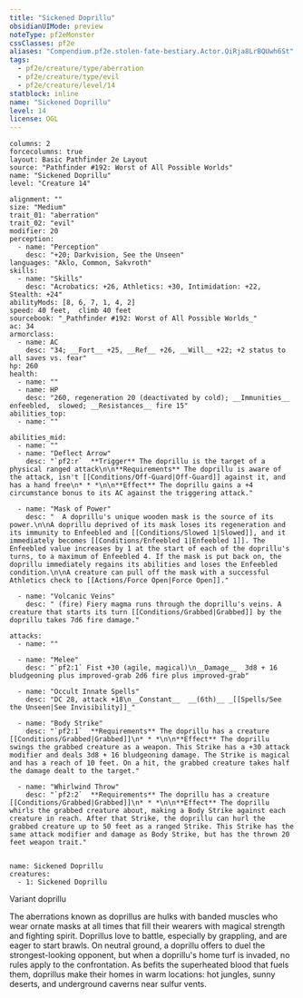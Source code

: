 ```yaml
---
title: "Sickened Doprillu"
obsidianUIMode: preview
noteType: pf2eMonster
cssClasses: pf2e
aliases: "Compendium.pf2e.stolen-fate-bestiary.Actor.QiRja8LrBQUwh6St" 
tags:
  - pf2e/creature/type/aberration
  - pf2e/creature/type/evil
  - pf2e/creature/level/14
statblock: inline
name: "Sickened Doprillu"
level: 14
license: OGL
---
```


```statblock
columns: 2
forcecolumns: true
layout: Basic Pathfinder 2e Layout
source: "Pathfinder #192: Worst of All Possible Worlds"
name: "Sickened Doprillu"
level: "Creature 14"

alignment: ""
size: "Medium"
trait_01: "aberration"
trait_02: "evil"
modifier: 20
perception:
  - name: "Perception"
    desc: "+20; Darkvision, See the Unseen"
languages: "Aklo, Common, Sakvroth"
skills:
  - name: "Skills"
    desc: "Acrobatics: +26, Athletics: +30, Intimidation: +22, Stealth: +24"
abilityMods: [8, 6, 7, 1, 4, 2]
speed: 40 feet,  climb 40 feet
sourcebook: "_Pathfinder #192: Worst of All Possible Worlds_"
ac: 34
armorclass:
  - name: AC
    desc: "34; __Fort__ +25, __Ref__ +26, __Will__ +22; +2 status to all saves vs. fear"
hp: 260
health:
  - name: ""
  - name: HP
    desc: "260, regeneration 20 (deactivated by cold); __Immunities__  enfeebled,  slowed; __Resistances__ fire 15"
abilities_top:
  - name: ""

abilities_mid:
  - name: ""
  - name: "Deflect Arrow"
    desc: "`pf2:r`  **Trigger** The doprillu is the target of a physical ranged attack\n\n**Requirements** The doprillu is aware of the attack, isn't [[Conditions/Off-Guard|Off-Guard]] against it, and has a hand free\n* * *\n\n**Effect** The doprillu gains a +4 circumstance bonus to its AC against the triggering attack."

  - name: "Mask of Power"
    desc: "  A doprillu's unique wooden mask is the source of its power.\n\nA doprillu deprived of its mask loses its regeneration and its immunity to Enfeebled and [[Conditions/Slowed 1|Slowed]], and it immediately becomes [[Conditions/Enfeebled 1|Enfeebled 1]]. The Enfeebled value increases by 1 at the start of each of the doprillu's turns, to a maximum of Enfeebled 4. If the mask is put back on, the doprillu immediately regains its abilities and loses the Enfeebled condition.\n\nA creature can pull off the mask with a successful Athletics check to [[Actions/Force Open|Force Open]]."

  - name: "Volcanic Veins"
    desc: " (fire) Fiery magma runs through the doprillu's veins. A creature that starts its turn [[Conditions/Grabbed|Grabbed]] by the doprillu takes 7d6 fire damage."

attacks:
  - name: ""

  - name: "Melee"
    desc: "`pf2:1` Fist +30 (agile, magical)\n__Damage__  3d8 + 16 bludgeoning plus improved-grab 2d6 fire plus improved-grab"

  - name: "Occult Innate Spells"
    desc: "DC 28, attack +18\n__Constant__  __(6th)__ _[[Spells/See the Unseen|See Invisibility]]_"

  - name: "Body Strike"
    desc: "`pf2:1`  **Requirements** The doprillu has a creature [[Conditions/Grabbed|Grabbed]]\n* * *\n\n**Effect** The doprillu swings the grabbed creature as a weapon. This Strike has a +30 attack modifier and deals 3d8 + 16 bludgeoning damage. The Strike is magical and has a reach of 10 feet. On a hit, the grabbed creature takes half the damage dealt to the target."

  - name: "Whirlwind Throw"
    desc: "`pf2:2`  **Requirements** The doprillu has a creature [[Conditions/Grabbed|Grabbed]]\n* * *\n\n**Effect** The doprillu whirls the grabbed creature about, making a Body Strike against each creature in reach. After that Strike, the doprillu can hurl the grabbed creature up to 50 feet as a ranged Strike. This Strike has the same attack modifier and damage as Body Strike, but has the thrown 20 feet weapon trait."
 
```

```encounter-table
name: Sickened Doprillu
creatures:
  - 1: Sickened Doprillu
```


Variant doprillu

The aberrations known as doprillus are hulks with banded muscles who wear ornate masks at all times that fill their wearers with magical strength and fighting spirit. Doprillus love to battle, especially by grappling, and are eager to start brawls. On neutral ground, a doprillu offers to duel the strongest-looking opponent, but when a doprillu's home turf is invaded, no rules apply to the confrontation. As befits the superheated blood that fuels them, doprillus make their homes in warm locations: hot jungles, sunny deserts, and underground caverns near sulfur vents.

